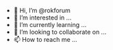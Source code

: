 - 👋 Hi, I’m @rokforum
- 👀 I’m interested in ...
- 🌱 I’m currently learning ...
- 💞️ I’m looking to collaborate on ...
- 📫 How to reach me ...

<!---
rokforum/rokforum is a ✨ special ✨ repository because its `README.md` (this file) appears on your GitHub profile.
You can click the Preview link to take a look at your changes.
--->
